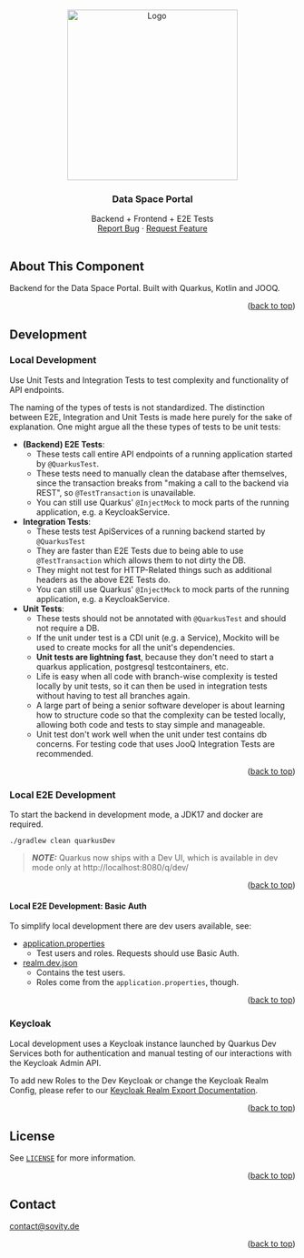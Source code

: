 <!-- Improved compatibility of back to top link: See: https://github.com/othneildrew/Best-README-Template/pull/73 -->

<a name="readme-top"></a>

<!-- PROJECT LOGO -->
<br />
<div align="center">
<a href="https://github.com/sovity/authority-portal">
<img src="https://raw.githubusercontent.com/sovity/edc-ui/main/src/assets/images/sovity_logo.svg" alt="Logo" width="300">
</a>

<h3 align="center">Data Space Portal</h3>
<p align="center" style="padding-bottom:16px">
Backend + Frontend + E2E Tests
<br />
<a href="https://github.com/sovity/authority-portal/issues/new?template=bug_report.md">Report Bug</a>
·
<a href="https://github.com/sovity/authority-portal/issues/new?template=feature_request.md">Request Feature</a>
</p>
</div>

## About This Component

Backend for the Data Space Portal. Built with Quarkus, Kotlin and JOOQ.

<p align="right">(<a href="#readme-top">back to top</a>)</p>

## Development

### Local Development

Use Unit Tests and Integration Tests to test complexity and functionality of API endpoints.

The naming of the types of tests is not standardized. The
distinction between E2E, Integration and Unit Tests is made here purely for the sake of explanation.
One might argue all the these types of tests to be unit tests:

- __(Backend) E2E Tests__:
    - These tests call entire API endpoints of a running application started by `@QuarkusTest`.
    - These tests need to manually clean the database after themselves, since the transaction breaks from "making a call
      to the backend via REST", so `@TestTransaction` is unavailable.
    - You can still use Quarkus' `@InjectMock` to mock parts of the running application, e.g. a KeycloakService.
- __Integration Tests__:
    - These tests test ApiServices of a running backend started by `@QuarkusTest`
    - They are faster than E2E Tests due to being able to use `@TestTransaction` which allows them to not dirty the DB.
    - They might not test for HTTP-Related things such as additional headers as the above E2E Tests do.
    - You can still use Quarkus' `@InjectMock` to mock parts of the running application, e.g. a KeycloakService.
- __Unit Tests__:
    - These tests should not be annotated with `@QuarkusTest` and should not require a DB.
    - If the unit under test is a CDI unit (e.g. a Service), Mockito will be used to create mocks for all the unit's
      dependencies.
    - __Unit tests are lightning fast__, because they don't need to start a quarkus application, postgresql
      testcontainers,
      etc.
    - Life is easy when all code with branch-wise complexity is tested locally by unit tests, so it can then be used in
      integration tests without having to test all branches again.
    - A large part of being a senior software developer is about learning how to structure code so that the complexity
      can be tested locally, allowing both code and tests to stay simple and manageable.
    - Unit test don't work well when the unit under test contains db concerns.
      For testing code that uses JooQ Integration Tests are recommended.

<p align="right">(<a href="#readme-top">back to top</a>)</p>

### Local E2E Development

To start the backend in development mode, a JDK17 and docker are required.

```shell
./gradlew clean quarkusDev
```

> **_NOTE:_**  Quarkus now ships with a Dev UI, which is available in dev mode only at http://localhost:8080/q/dev/

<p align="right">(<a href="#readme-top">back to top</a>)</p>

#### Local E2E Development: Basic Auth

To simplify local development there are dev users available, see:

- [application.properties](authority-portal-quarkus/src/main/resources/application.properties)
    - Test users and roles. Requests should use Basic Auth.
- [realm.dev.json](authority-portal-quarkus/src/main/resources/realm.dev.json)
    - Contains the test users.
    - Roles come from the `application.properties`, though.

<p align="right">(<a href="#readme-top">back to top</a>)</p>

### Keycloak

Local development uses a Keycloak instance launched by Quarkus Dev Services both for authentication and manual testing
of our interactions with the Keycloak Admin API.

To add new Roles to the Dev Keycloak or change the Keycloak Realm
Config, please refer to our [Keycloak Realm Export Documentation](docs/dev/keycloak-realm-export).

<p align="right">(<a href="#readme-top">back to top</a>)</p>

## License

See [`LICENSE`](../LICENSE) for more information.

<p align="right">(<a href="#readme-top">back to top</a>)</p>

## Contact

contact@sovity.de

<p align="right">(<a href="#readme-top">back to top</a>)</p>
